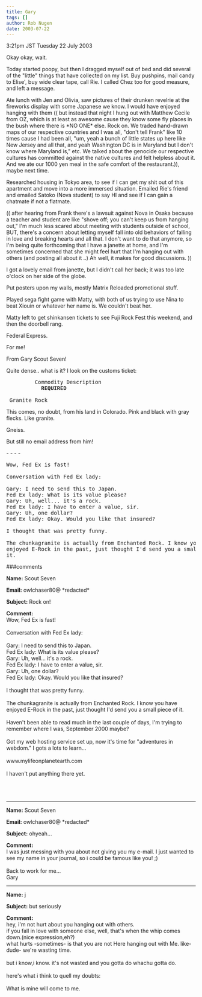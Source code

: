 ```yaml
---
title: Gary
tags: []
author: Rob Nugen
date: 2003-07-22
---
```


<p class=date>3:21pm JST Tuesday 22 July 2003</p>

<p>Okay okay, wait.</p>

<p>Today started poopy, but then I dragged myself out of bed and did
several of the "little" things that have collected on my list.  Buy
pushpins, mail candy to Elise', buy wide clear tape, call Rie.  I
called Chez too for good measure, and left a message.</p>

<p>Ate lunch with Jen and Olivia, saw pictures of their drunken
revelrie at the fireworks display with some Japanese we know.  I would
have enjoyed hanging with them (( but instead that night I hung out
with Matthew Cecile from OZ, which is at least as awesome cause they
know some fly places in the bush where there is *NO ONE* else.  Rock
on.  We traded hand-drawn maps of our respective countries and I was
all, "don't tell Frank" like 10 times cause I had been all, "um, yeah
a bunch of little states up here like New Jersey and all that, and
yeah Washington DC is in Maryland but I don't know where Maryland is,"
etc. We talked about the genocide our respective cultures has
committed against the native cultures and felt helpless about it.  And
we ate our 1000 yen meal in the safe comfort of the restaurant.)),
maybe next time.</p>

<p>Researched housing in Tokyo area, to see if I can get my shit out
of this apartment and move into a more immersed situation.   Emailed
Rie's friend and emailed Satoko (Nova student) to say HI and see if I
can gain a chatmate if not a flatmate.</p>

<p>(( after hearing from Frank there's a lawsuit against Nova in Osaka
because a teacher and student are like "shove off; you can't keep us
from hanging out," I'm much less scared about meeting with students
outside of school, BUT, there's a concern about letting myself fall
into old behaviors of falling in love and breaking hearts and all
that. I don't want to do that anymore, so I'm being quite forthcoming
that I have a janette at home, and I'm sometimes concerned that she
might feel hurt that I'm hanging out with others (and posting all
about it ..)  Ah well, it makes for good discussions. ))</p>

<p>I got a lovely email from janette, but I didn't call her back; it
was too late o'clock on her side of the globe.</p>

<p>Put posters upon my walls, mostly Matrix Reloaded promotional
stuff.</p>

<p>Played sega fight game with Matty, with both of us trying to use
Nina to beat Xiouin or whatever her name is.  We couldn't beat
her.</p>

<p>Matty left to get shinkansen tickets to see Fuji Rock Fest this
weekend, and then the doorbell rang.</p>

<p>Federal Express.</p>

<p>For me!</p>

<p>From Gary Scout Seven!</p>

<p>Quite dense.. what is it?   I look on the customs ticket:</p>

<pre>
         Commodity Description
           <b>REQUIRED</b>

 Granite Rock
</pre>

<p>This comes, no doubt, from his land in Colorado.  Pink and black
with gray flecks.  Like granite.</p>

<p>Gneiss.</p>

<p>But still no email address from him!</p>

<p>- - - -</p>

<pre>
Wow, Fed Ex is fast!

Conversation with Fed Ex lady:

Gary: I need to send this to Japan.
Fed Ex lady: What is its value please?
Gary: Uh, well... it's a rock.
Fed Ex lady: I have to enter a value, sir.
Gary: Uh, one dollar?
Fed Ex lady: Okay. Would you like that insured?

I thought that was pretty funny.

The chunkagranite is actually from Enchanted Rock. I know you have
enjoyed E-Rock in the past, just thought I'd send you a small piece of
it.
</pre>

###comments

<p><b>Name:</b> Scout Seven

<p><b>Email:</b> owlchaser80@ *redacted*

<p><b>Subject:</b> Rock on!

<p><b>Comment:</b>
<br>Wow, Fed Ex is fast!<br>
<br>
Conversation with Fed Ex lady:<br>
<br>
Gary: I need to send this to Japan.<br>
Fed Ex lady: What is its value please?<br>
Gary: Uh, well... it's a rock.<br>
Fed Ex lady: I have to enter a value, sir.<br>
Gary: Uh, one dollar?<br>
Fed Ex lady: Okay. Would you like that insured?<br>
<br>
I thought that was pretty funny.<br>
<br>
The chunkagranite is actually from Enchanted Rock. I know you have enjoyed E-Rock in the past, just thought I'd send you a small piece of it.  <br>
<br>
Haven't been able to read much in the last couple of days, I'm trying to remember where I was, September 2000 maybe? <br>
<br>
Got my web hosting service set up, now it's time for "adventures in webdom."  I gots a lots to learn...<br>
<br>
www.mylifeonplanetearth.com   <br>
<br>
I haven't put anything there yet.<br>
<br>
<br>
<br>


<p><hr></p>


<p><b>Name:</b> Scout Seven

<p><b>Email:</b> owlchaser80@ *redacted*


<p><b>Subject:</b> ohyeah...

<p><b>Comment:</b>
<br>I was just messing with you about not giving you my e-mail.  I just wanted to see my name in your journal, so i could be famous like you!  ;)<br>
<br>
Back to work for me...<br>
Gary

<p><hr></p>


<p><b>Name:</b> j

<p><b>Subject:</b> but seriously

<p><b>Comment:</b>
<br>hey, i'm not hurt about you hanging out with others.<br>
if you fall in love with someone else, well, that's when the whip comes down.(nice expression,eh?)<br>
 what hurts -sometimes- is that you are not Here hanging out with Me.  like-dude- we're wasting time.<br>
  <br>
  but i know,i know. it's not wasted and you gotta do whachu gotta do.<br>
<br>
here's what i think to  quell my doubts:<br>
<br>
                 What is mine will come to me.<br>
  

